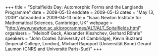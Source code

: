 +++
title = "Spitalfields Day: Automorphic Forms and the Langlands Programme"
date = 2009-05-13
enddate = 2009-05-13
dates = "May 13, 2009"
dateadded = 2009-04-13
note = "Isaac Newton Institute for Mathematical Sciences, Cambridge, UK"
webpage = "http://www.newton.ac.uk/programmes/ALT/ALT_Spitalfields.html"
organisers = "Meinolf Geck, Alexander Kleshchev, Gerhard Röhrle"
speakers = "John Coates (University of Cambridge), Kevin Buzzard (Imperial College, London), Michael Rapoport (Universität Bonn) Gerard Laumon (CNRS and Université Paris-Sud)"
+++
